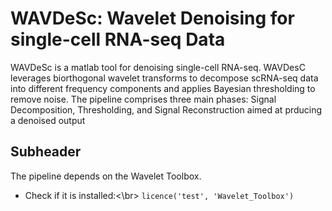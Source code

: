 # WAVDeSc: Wavelet Denoising for single-cell RNA-seq Data

WAVDeSc is a matlab tool for denoising single-cell RNA-seq. WAVDesC leverages biorthogonal wavelet transforms to decompose scRNA-seq data into different frequency components and applies Bayesian thresholding to remove noise. The pipeline comprises three main phases: Signal Decomposition, Thresholding, and Signal Reconstruction aimed at prducing a denoised output

## Subheader
The pipeline depends on the Wavelet Toolbox.
- Check if it is installed:<\br>
  `licence('test', 'Wavelet_Toolbox')`
